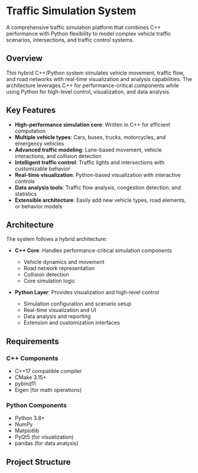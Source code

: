 # Traffic Simulation System

A comprehensive traffic simulation platform that combines C++ performance with Python flexibility to model complex vehicle traffic scenarios, intersections, and traffic control systems.

## Overview

This hybrid C++/Python system simulates vehicle movement, traffic flow, and road networks with real-time visualization and analysis capabilities. The architecture leverages C++ for performance-critical components while using Python for high-level control, visualization, and data analysis.

## Key Features

- **High-performance simulation core**: Written in C++ for efficient computation
- **Multiple vehicle types**: Cars, buses, trucks, motorcycles, and emergency vehicles
- **Advanced traffic modeling**: Lane-based movement, vehicle interactions, and collision detection
- **Intelligent traffic control**: Traffic lights and intersections with customizable behavior
- **Real-time visualization**: Python-based visualization with interactive controls
- **Data analysis tools**: Traffic flow analysis, congestion detection, and statistics
- **Extensible architecture**: Easily add new vehicle types, road elements, or behavior models

## Architecture

The system follows a hybrid architecture:

- **C++ Core**: Handles performance-critical simulation components
  - Vehicle dynamics and movement
  - Road network representation
  - Collision detection
  - Core simulation logic
  
- **Python Layer**: Provides visualization and high-level control
  - Simulation configuration and scenario setup
  - Real-time visualization and UI
  - Data analysis and reporting
  - Extension and customization interfaces

## Requirements

### C++ Components
- C++17 compatible compiler
- CMake 3.15+
- pybind11
- Eigen (for math operations)

### Python Components
- Python 3.8+
- NumPy
- Matplotlib
- PyQt5 (for visualization)
- pandas (for data analysis)

## Project Structure

